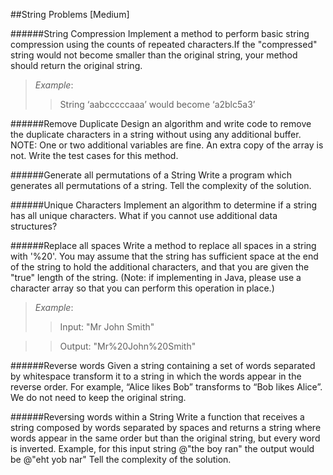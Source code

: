 ##String Problems [Medium]

######String Compression
Implement a method to perform basic string compression using the counts of repeated characters.If the "compressed" string would not become smaller than the original string, your method should return the original string. 
>_Example_: 
>>String ‘aabcccccaaa’ would become ‘a2blc5a3’

######Remove Duplicate
Design an algorithm and write code to remove the duplicate characters in a string without using any additional buffer. 
NOTE: One or two additional variables are fine. An extra copy of the array is not. Write the test cases for this method.

######Generate all permutations of a String
Write a program which generates all permutations of a string. Tell the complexity of the solution.

######Unique Characters
Implement an algorithm to determine if a string has all unique characters. What if you cannot use additional data structures?

######Replace all spaces
Write a method to replace all spaces in a string with '%20'. You may assume that the string has sufficient space at the end of the string to hold the additional characters, and that you are given the "true" length of the string. (Note: if implementing in Java, please use a character array so that you can perform this operation in place.) 
>_Example_: 
>>Input: "Mr John Smith" 

>>Output: "Mr%20John%20Smith"

######Reverse words
Given a string containing a set of words separated by whitespace transform it to a string in which the words appear in the reverse order. 
For example, “Alice likes Bob” transforms to “Bob likes Alice”. We do not need to keep the original string.

######Reversing words within a String
Write a function that receives a string composed by words separated by spaces and returns a string where words appear in the same order but than the original string, but every word is inverted. 
Example, for this input string
@"the boy ran"
the output would be
@"eht yob nar"
Tell the complexity of the solution.
